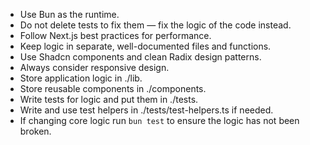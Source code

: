 - Use Bun as the runtime.
- Do not delete tests to fix them — fix the logic of the code instead.
- Follow Next.js best practices for performance.
- Keep logic in separate, well-documented files and functions.
- Use Shadcn components and clean Radix design patterns.
- Always consider responsive design.
- Store application logic in ./lib.
- Store reusable components in ./components.
- Write tests for logic and put them in ./tests.
- Write and use test helpers in ./tests/test-helpers.ts if needed.
- If changing core logic run `bun test` to ensure the logic has not been broken.
